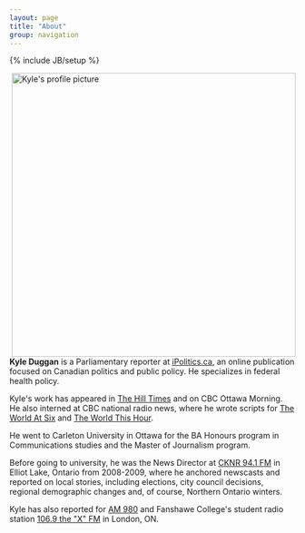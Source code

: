 ```yaml
---
layout: page
title: "About"
group: navigation
---
```

{% include JB/setup %}
<body>
<div class="container-fluid">
<div class="row-fluid">
<div class="col-md-10">
<div class="media">
  <a class="pull-left" href="#">
    <img class="media-object" data-src="holder.js/64x64">
<img style="float: right" class="img-responsive" alt="Kyle's profile picture" src="https://photos-1.dropbox.com/t/2/AAAWs3bzpN_ULcFtjCnerFK2fVaYoiaC-42fVa9-pSXobw/12/50108349/jpeg/32x32/1/_/1/2/CPAC.JPG/EPOE3KsFGIQxIAIoAg/6t1DkqRpC4p7bGHIG44dESGN5qKpCnhaVohWVu441MA?size=1600x1200&size_mode=3" style="padding-right: 0px" width="500">
  </a>
<div class="media-body well">
     <p>  <b>Kyle Duggan</b> is a Parliamentary reporter at <a href="http://www.ipolitics.ca">iPolitics.ca</a>, an online publication focused on Canadian politics and public policy. He specializes in federal health policy.</p>

  <p>Kyle's work has appeared in <a href="http://www.hilltimes.com/">The Hill Times</a> and on CBC Ottawa Morning.
  <br>He also interned at CBC national radio news, where he wrote scripts for <a href="http://www.cbc.ca/w6/">The World At Six</a> and <a href="http://www.cbc.ca/theworldthishour/">The World This Hour</a>.</p>

  <p>He went to Carleton University in Ottawa for the BA Honours program in Communications studies and the Master of Journalism program.</p>

  <p> Before going to university, he was the News Director at <a href="http://www.moosefm.com/cknr/news/">CKNR 94.1 FM</a> in Elliot Lake, Ontario from 2008-2009, where he anchored newscasts and reported on local stories, including elections, city council decisions, regional demographic changes and, of course, Northern Ontario winters.</p>
  <p> Kyle has also reported for <a href="http://www.am980.ca/">AM 980</a> and Fanshawe College's student radio station <a href="http://www.1069thex.com/">106.9 the "X" FM</a> in London, ON.
  <br>
